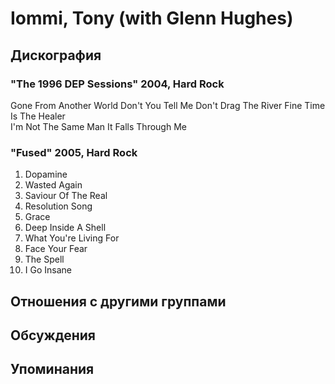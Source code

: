 # Iommi, Tony (with Glenn Hughes)



## Дискография

### "The 1996 DEP Sessions" 2004, Hard Rock

Gone 
From Another World 
Don't You Tell Me 
Don't Drag The River 
Fine 
Time Is The Healer  
I'm Not The Same Man 
It Falls Through Me

### "Fused" 2005, Hard Rock

1. Dopamine
2. Wasted Again
3. Saviour Of The Real
4. Resolution Song
5. Grace
6. Deep Inside A Shell
7. What You're Living For
8. Face Your Fear
9. The Spell
10. I Go Insane


## Отношения с другими группами


## Обсуждения


## Упоминания

